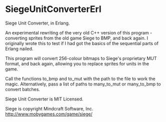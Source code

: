 SiegeUnitConverterErl
=====================

Siege Unit Converter, in Erlang.

An experimental rewriting of the very old C++ version of this program - converting sprites from the old game Siege to BMP, and back again. I originally wrote this to test if I had got the basics of the sequential parts of Erlang nailed.

This program will convert 256-colour bitmaps to Siege's proprietary MUT format, and back again, allowing you to replace sprites for units in the game.

Call the functions to_bmp and to_mut with the path to the file to work the magic. Alternatively, pass a list of paths to many_to_mut or many_to_bmp to convert batches.

Siege Unit Converter is MIT Licensed.

Siege is copyright Mindcraft Software, Inc.
http://www.mobygames.com/game/siege/
